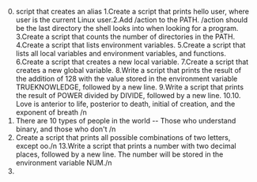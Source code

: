 0. script that creates an alias
1.Create a script that prints hello user, where user is the current Linux user.2.Add /action to the PATH. /action should be the last directory the shell looks into when looking for a program.
3.Create a script that counts the number of directories in the PATH.
4.Create a script that lists environment variables.
5.Create a script that lists all local variables and environment variables, and functions.
6.Create a script that creates a new local variable.
7.Create a script that creates a new global variable.
8.Write a script that prints the result of the addition of 128 with the value stored in the environment variable TRUEKNOWLEDGE, followed by a new line.
9.Write a script that prints the result of POWER divided by DIVIDE, followed by a new line.
10.10. Love is anterior to life, posterior to death, initial of creation, and the exponent of breath /n
11. There are 10 types of people in the world -- Those who understand binary, and those who don't /n
12. Create a script that prints all possible combinations of two letters, except oo./n
13.Write a script that prints a number with two decimal places, followed by a new line.
The number will be stored in the environment variable NUM./n
14.
